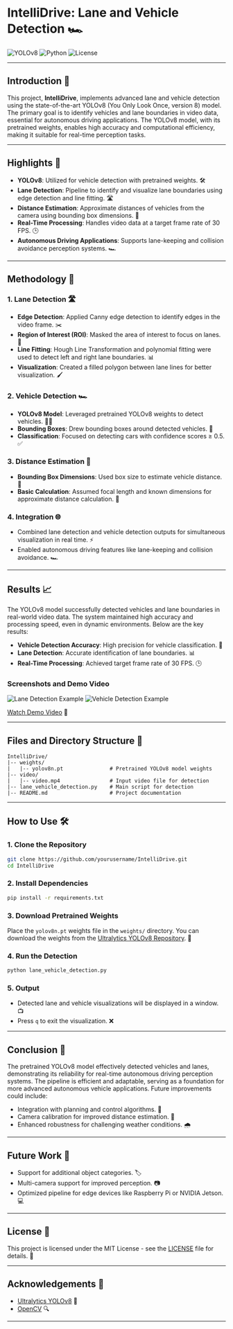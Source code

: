 # IntelliDrive: Lane and Vehicle Detection 🏎️

![YOLOv8](https://img.shields.io/badge/YOLOv8-ObjectDetection-blue?style=flat-square)
![Python](https://img.shields.io/badge/Python-3.8%2B-green?style=flat-square)
![License](https://img.shields.io/badge/License-MIT-yellow?style=flat-square)

---

## Introduction 🌟
This project, **IntelliDrive**, implements advanced lane and vehicle detection using the state-of-the-art YOLOv8 (You Only Look Once, version 8) model. The primary goal is to identify vehicles and lane boundaries in video data, essential for autonomous driving applications. The YOLOv8 model, with its pretrained weights, enables high accuracy and computational efficiency, making it suitable for real-time perception tasks.

---

## Highlights 🌈

- **YOLOv8**: Utilized for vehicle detection with pretrained weights. 🛠️
- **Lane Detection**: Pipeline to identify and visualize lane boundaries using edge detection and line fitting. 🛣️
- **Distance Estimation**: Approximate distances of vehicles from the camera using bounding box dimensions. 📏
- **Real-Time Processing**: Handles video data at a target frame rate of 30 FPS. 🕒
- **Autonomous Driving Applications**: Supports lane-keeping and collision avoidance perception systems. 🏎️

---

## Methodology 🔬

### 1. **Lane Detection** 🛣️
- **Edge Detection**: Applied Canny edge detection to identify edges in the video frame. ✂️
- **Region of Interest (ROI)**: Masked the area of interest to focus on lanes. 🎯
- **Line Fitting**: Hough Line Transformation and polynomial fitting were used to detect left and right lane boundaries. 📊
- **Visualization**: Created a filled polygon between lane lines for better visualization. 🖌️

### 2. **Vehicle Detection** 🏎️
- **YOLOv8 Model**: Leveraged pretrained YOLOv8 weights to detect vehicles. 🧑‍💻
- **Bounding Boxes**: Drew bounding boxes around detected vehicles. 🔲
- **Classification**: Focused on detecting cars with confidence scores ≥ 0.5. ✅

### 3. **Distance Estimation** 📏
- **Bounding Box Dimensions**: Used box size to estimate vehicle distance. 📐
- **Basic Calculation**: Assumed focal length and known dimensions for approximate distance calculation. 🔢

### 4. **Integration** 🌐
- Combined lane detection and vehicle detection outputs for simultaneous visualization in real time. ⚡
- Enabled autonomous driving features like lane-keeping and collision avoidance. 🏎️

---

## Results 📈

The YOLOv8 model successfully detected vehicles and lane boundaries in real-world video data. The system maintained high accuracy and processing speed, even in dynamic environments. Below are the key results:

- **Vehicle Detection Accuracy**: High precision for vehicle classification. 🎯
- **Lane Detection**: Accurate identification of lane boundaries. 📊
- **Real-Time Processing**: Achieved target frame rate of 30 FPS. 🕒

### Screenshots and Demo Video

![Lane Detection Example](placeholder-for-image-1)
![Vehicle Detection Example](placeholder-for-image-2)

[Watch Demo Video](placeholder-for-video-link) 🎥

---

## Files and Directory Structure 📂

```
IntelliDrive/
|-- weights/
|   |-- yolov8n.pt               # Pretrained YOLOv8 model weights
|-- video/
|   |-- video.mp4                # Input video file for detection
|-- lane_vehicle_detection.py    # Main script for detection
|-- README.md                    # Project documentation
```

---

## How to Use 🛠️

### 1. **Clone the Repository**
```bash
git clone https://github.com/yourusername/IntelliDrive.git
cd IntelliDrive
```

### 2. **Install Dependencies**
```bash
pip install -r requirements.txt
```

### 3. **Download Pretrained Weights**
Place the `yolov8n.pt` weights file in the `weights/` directory. You can download the weights from the [Ultralytics YOLOv8 Repository](https://github.com/ultralytics/ultralytics). 🔗

### 4. **Run the Detection**
```bash
python lane_vehicle_detection.py
```

### 5. **Output**
- Detected lane and vehicle visualizations will be displayed in a window. 📺
- Press `q` to exit the visualization. ❌

---

## Conclusion 🏁
The pretrained YOLOv8 model effectively detected vehicles and lanes, demonstrating its reliability for real-time autonomous driving perception systems. The pipeline is efficient and adaptable, serving as a foundation for more advanced autonomous vehicle applications. Future improvements could include:

- Integration with planning and control algorithms. 🤖
- Camera calibration for improved distance estimation. 📐
- Enhanced robustness for challenging weather conditions. 🌧️

---

## Future Work 🚀
- Support for additional object categories. 🏷️
- Multi-camera support for improved perception. 📷
- Optimized pipeline for edge devices like Raspberry Pi or NVIDIA Jetson. 💻

---

## License 📜
This project is licensed under the MIT License - see the [LICENSE](LICENSE) file for details. 📜

---

## Acknowledgements 🙌
- [Ultralytics YOLOv8](https://github.com/ultralytics/ultralytics) 🙌
- [OpenCV](https://opencv.org/) 🔍

---
